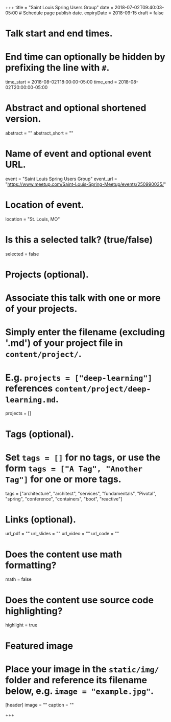 +++
title = "Saint Louis Spring Users Group"
date = 2018-07-02T09:40:03-05:00  # Schedule page publish date.
expiryDate = 2018-09-15
draft = false

# Talk start and end times.
#   End time can optionally be hidden by prefixing the line with `#`.
time_start = 2018-08-02T18:00:00-05:00
time_end = 2018-08-02T20:00:00-05:00

# Abstract and optional shortened version.
abstract = ""
abstract_short = ""

# Name of event and optional event URL.
event = "Saint Louis Spring Users Group"
event_url = "https://www.meetup.com/Saint-Louis-Spring-Meetup/events/250990035/"

# Location of event.
location = "St. Louis, MO"

# Is this a selected talk? (true/false)
selected = false

# Projects (optional).
#   Associate this talk with one or more of your projects.
#   Simply enter the filename (excluding '.md') of your project file in `content/project/`.
#   E.g. `projects = ["deep-learning"]` references `content/project/deep-learning.md`.
projects = []

# Tags (optional).
#   Set `tags = []` for no tags, or use the form `tags = ["A Tag", "Another Tag"]` for one or more tags.
tags = ["architecture", "architect", "services", "fundamentals", "Pivotal", "spring", "conference", "containers", "boot", "reactive"]

# Links (optional).
url_pdf = ""
url_slides = ""
url_video = ""
url_code = ""

# Does the content use math formatting?
math = false

# Does the content use source code highlighting?
highlight = true

# Featured image
# Place your image in the `static/img/` folder and reference its filename below, e.g. `image = "example.jpg"`.
[header]
image = ""
caption = ""

+++
